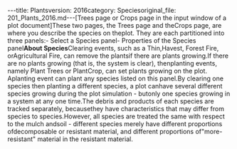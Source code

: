---title: Plantsversion: 2016category: Speciesoriginal_file: 201_Plants_2016.md---[Trees page or Crops page in the input window of a plot document]These two pages, the Trees page and theCrops page, are where you describe the species on theplot. They are each partitioned into three panels:- Select a Species panel- Properties of the Species  panel**About Species**Clearing events, such as a Thin,Havest, Forest Fire, orAgricultural Fire, can remove the plantsif there are plants growing.If there are no plants growing (that is, the system is clear), thenplanting events, namely Plant Trees or PlantCrop, can set plants growing on the plot. Aplanting event can plant any species listed on this panel.By clearing one species then planting a different species, a plot canhave several different species growing during the plot simulation - butonly one species growing in a system at any one time.The debris and products of each species are tracked separately, becausethey have characteristics that may differ from species to species.However, all species are treated the same with respect to the mulch andsoil - different species merely have different proportions ofdecomposable or resistant material, and different proportions of"more-resistant" material in the resistant material.
